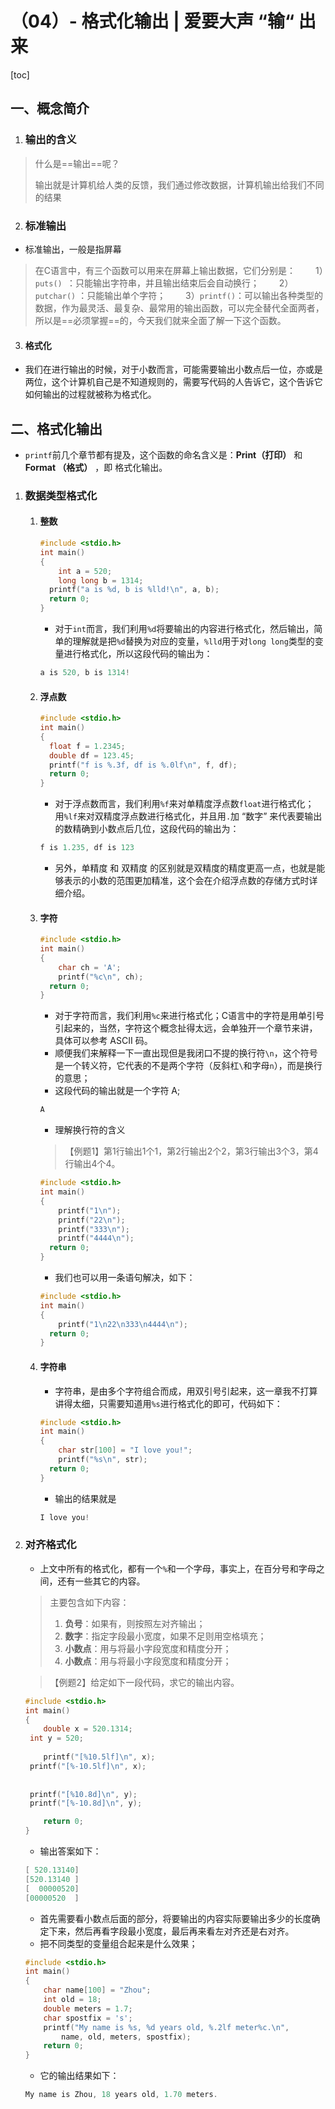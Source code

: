 # （04）- 格式化输出 | 爱要大声 “输“ 出来

[toc]

## 一、概念简介

1. ### 输出的含义

> 什么是==输出==呢？
>
> 输出就是计算机给人类的反馈，我们通过修改数据，计算机输出给我们不同的结果

2. ### 标准输出

- 标准输出，一般是指屏幕

> 在C语言中，有三个函数可以用来在屏幕上输出数据，它们分别是：
>   1）`puts() `：只能输出字符串，并且输出结束后会自动换行；
>   2）`putchar()` ：只能输出单个字符；
>   3）`printf()`：可以输出各种类型的数据，作为最灵活、最复杂、最常用的输出函数，可以完全替代全面两者，所以是==必须掌握==的，今天我们就来全面了解一下这个函数。

3. #### 格式化

- 我们在进行输出的时候，对于小数而言，可能需要输出小数点后一位，亦或是两位，这个计算机自己是不知道规则的，需要写代码的人告诉它，这个告诉它如何输出的过程就被称为格式化。

## 二、格式化输出

- `printf`前几个章节都有提及，这个函数的命名含义是：**Print（打印）** 和 **Format （格式）** ，即 格式化输出。

1. ### 数据类型格式化

   1. #### 整数

      ```C
      #include <stdio.h>
      int main()
      {
          int a = 520;
          long long b = 1314;
      	printf("a is %d, b is %lld!\n", a, b);
      	return 0;
      }
      ```

      - 对于`int`而言，我们利用`%d`将要输出的内容进行格式化，然后输出，简单的理解就是把`%d`替换为对应的变量，`%lld`用于对`long long`类型的变量进行格式化，所以这段代码的输出为：

      ```c
      a is 520, b is 1314!
      ```

   2. #### 浮点数

      ```C
      #include <stdio.h>
      int main()
      {
      	float f = 1.2345;
      	double df = 123.45;
      	printf("f is %.3f, df is %.0lf\n", f, df);
      	return 0;
      }
      ```

      - 对于浮点数而言，我们利用`%f`来对单精度浮点数`float`进行格式化；用`%lf`来对双精度浮点数进行格式化，并且用`.`加 “数字” 来代表要输出的数精确到小数点后几位，这段代码的输出为：

      ```c
      f is 1.235, df is 123
      ```

      - 另外，单精度 和 双精度 的区别就是双精度的精度更高一点，也就是能够表示的小数的范围更加精准，这个会在介绍浮点数的存储方式时详细介绍。

   3. #### 字符

      ```C
      #include <stdio.h>
      int main()
      {
          char ch = 'A';
          printf("%c\n", ch);
      	return 0;
      }
      ```

      - 对于字符而言，我们利用`%c`来进行格式化；C语言中的字符是用单引号引起来的，当然，字符这个概念扯得太远，会单独开一个章节来讲，具体可以参考 ASCII 码。
      - 顺便我们来解释一下一直出现但是我闭口不提的换行符`\n`，这个符号是一个转义符，它代表的不是两个字符（反斜杠`\`和字母`n`），而是换行的意思；
      - 这段代码的输出就是一个字符 A;

      ```C
      A
      ```

      - 理解换行符的含义

      > 【例题1】第1行输出1个1，第2行输出2个2，第3行输出3个3，第4行输出4个4。

      ```c
      #include <stdio.h>
      int main()
      {
          printf("1\n");
          printf("22\n");
          printf("333\n");
          printf("4444\n");
      	return 0;
      }
      ```

      - 我们也可以用一条语句解决，如下：

      ```c
      #include <stdio.h>
      int main()
      {
          printf("1\n22\n333\n4444\n");
      	return 0;
      }
      ```

   4. #### 字符串

      - 字符串，是由多个字符组合而成，用双引号引起来，这一章我不打算讲得太细，只需要知道用`%s`进行格式化的即可，代码如下：

      ```c
      #include <stdio.h>
      int main()
      {
          char str[100] = "I love you!";
          printf("%s\n", str);
      	return 0;
      }
      ```

      - 输出的结果就是

      ```c
      I love you!
      ```

2. ### 对齐格式化

   - 上文中所有的格式化，都有一个`%`和一个字母，事实上，在百分号和字母之间，还有一些其它的内容。

   > 主要包含如下内容：
   >
   > 1. **负号**：如果有，则按照左对齐输出；
   > 2. **数字**：指定字段最小宽度，如果不足则用空格填充；
   > 3. **小数点**：用与将最小字段宽度和精度分开；
   > 4. **小数点**：用与将最小字段宽度和精度分开；

   > 【例题2】给定如下一段代码，求它的输出内容。

   ```c
   #include <stdio.h>
   int main()
   {
       double x = 520.1314;
   	int y = 520;
   	
       printf("[%10.5lf]\n", x);
   	printf("[%-10.5lf]\n", x);
   	
   	
   	printf("[%10.8d]\n", y);
   	printf("[%-10.8d]\n", y);
   
       return 0;
   }
   ```

   - 输出答案如下：

   ```c
   [ 520.13140]
   [520.13140 ]
   [  00000520]
   [00000520  ]
   ```

   - 首先需要看小数点后面的部分，将要输出的内容实际要输出多少的长度确定下来，然后再看字段最小宽度，最后再来看左对齐还是右对齐。
   - 把不同类型的变量组合起来是什么效果；

   ```c
   #include <stdio.h>
   int main()
   {
       char name[100] = "Zhou";
       int old = 18;
       double meters = 1.7;
       char spostfix = 's';
       printf("My name is %s, %d years old, %.2lf meter%c.\n", 
           name, old, meters, spostfix);
       return 0;
   }
   ```

   - 它的输出结果如下：

   ```c
   My name is Zhou, 18 years old, 1.70 meters.
   ```

   